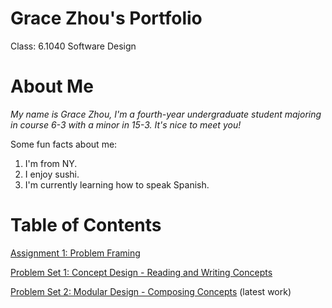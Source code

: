 # Grace Zhou's Portfolio
<!-- This will be your portfolio repository. Use this as a [template repository](https://docs.github.com/en/repositories/creating-and-managing-repositories/creating-a-template-repository) and customize it to your own tastes. We gave you a starting point with a space to describe yourself and a link to where your assignment 1 file can be. -->

Class: 6.1040 Software Design 

# About Me
*My name is Grace Zhou, I'm a fourth-year undergraduate student majoring in course 6-3 with a minor in 15-3. It's nice to meet you!*

Some fun facts about me:
1. I'm from NY.
2. I enjoy sushi.
3. I'm currently learning how to speak Spanish.

<!-- ![picture of snow leopard mama and baby](https://pbs.twimg.com/media/GzYlia3XMAAWfm4?format=jpg&name=4096x4096) -->


# Table of Contents
[Assignment 1: Problem Framing](assignments/assignment1.md)

[Problem Set 1: Concept Design - Reading and Writing Concepts](assignments/ps1.md) 

[Problem Set 2: Modular Design - Composing Concepts](assignments/ps2.md) (latest work)